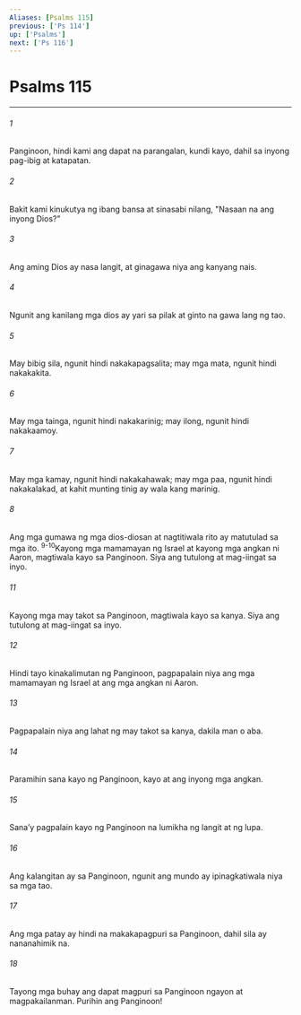 ```yaml
---
Aliases: [Psalms 115]
previous: ['Ps 114']
up: ['Psalms']
next: ['Ps 116']
---
```

# Psalms 115

***






















###### 1 










Panginoon, hindi kami ang dapat na parangalan, kundi kayo, dahil sa inyong pag-ibig at katapatan. 





















###### 2 










Bakit kami kinukutya ng ibang bansa at sinasabi nilang, "Nasaan na ang inyong Dios?" 





















###### 3 










Ang aming Dios ay nasa langit, at ginagawa niya ang kanyang nais. 





















###### 4 










Ngunit ang kanilang mga dios ay yari sa pilak at ginto na gawa lang ng tao. 





















###### 5 










May bibig sila, ngunit hindi nakakapagsalita; may mga mata, ngunit hindi nakakakita. 





















###### 6 










May mga tainga, ngunit hindi nakakarinig; may ilong, ngunit hindi nakakaamoy. 





















###### 7 










May mga kamay, ngunit hindi nakakahawak; may mga paa, ngunit hindi nakakalakad, at kahit munting tinig ay wala kang marinig. 





















###### 8 










Ang mga gumawa ng mga dios-diosan at nagtitiwala rito ay matutulad sa mga ito. <sup class="versenum">9-10</sup>Kayong mga mamamayan ng Israel at kayong mga angkan ni Aaron, magtiwala kayo sa Panginoon. Siya ang tutulong at mag-iingat sa inyo. 





















###### 11 










Kayong mga may takot sa Panginoon, magtiwala kayo sa kanya. Siya ang tutulong at mag-iingat sa inyo. 





















###### 12 










Hindi tayo kinakalimutan ng Panginoon, pagpapalain niya ang mga mamamayan ng Israel at ang mga angkan ni Aaron. 





















###### 13 










Pagpapalain niya ang lahat ng may takot sa kanya, dakila man o aba. 





















###### 14 










Paramihin sana kayo ng Panginoon, kayo at ang inyong mga angkan. 





















###### 15 










Sanaʼy pagpalain kayo ng Panginoon na lumikha ng langit at ng lupa. 





















###### 16 










Ang kalangitan ay sa Panginoon, ngunit ang mundo ay ipinagkatiwala niya sa mga tao. 





















###### 17 










Ang mga patay ay hindi na makakapagpuri sa Panginoon, dahil sila ay nananahimik na. 





















###### 18 










Tayong mga buhay ang dapat magpuri sa Panginoon ngayon at magpakailanman. Purihin ang Panginoon!
